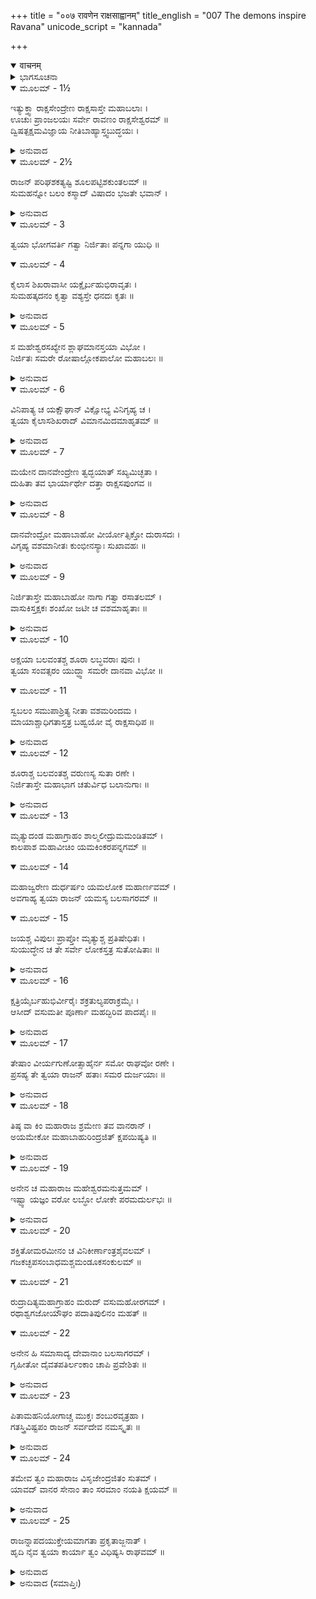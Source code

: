 +++
title = "००७ रावणेन राक्षसाह्वानम्"
title_english = "007 The demons inspire Ravana"
unicode_script = "kannada"

+++
<details open><summary>वाचनम्</summary>

<div class="audioEmbed"  caption="श्रीराम-हरिसीताराममूर्ति-घनपाठिभ्यां वचनम्" src="https://archive.org/download/Ramayana-recitation-Sriram-harisItArAmamUrti-Ghanapaati-v2/Kanda_6/Kanda_6_YK-007-The_demons_inspire_Ravana.mp3"></div>
</details>



<details><summary>ಭಾಗಸೂಚನಾ</summary>

ರಾಕ್ಷಸರು, ರಾವಣ ಮತ್ತು ಇಂದ್ರಜಿತುವಿನ ಬಲ ಪರಾಕ್ರಮವನ್ನು ವರ್ಣಿಸುತ್ತಾ ರಾಮನ ಮೇಲೆ ವಿಜಯ ಪಡೆಯಲು ರಾವಣನಿಗೆ ವಿಶ್ವಾಸ ನೀಡಿದುದು
</details>

<details open><summary>ಮೂಲಮ್ - 1½</summary>

ಇತ್ಯುಕ್ತ್ವಾ ರಾಕ್ಷಸೇಂದ್ರೇಣ ರಾಕ್ಷಸಾಸ್ತೇ ಮಹಾಬಲಾಃ ।  
ಊಚುಃ ಪ್ರಾಂಜಲಯಃ ಸರ್ವೇ ರಾವಣಂ ರಾಕ್ಷಸೇಶ್ವರಮ್ ॥  
ದ್ವಿಷತ್ಪಕ್ಷಮವಿಜ್ಞಾಯ ನೀತಿಬಾಹ್ಯಾಸ್ತ್ವಬುದ್ಧಯಃ ।
</details>

<details><summary>ಅನುವಾದ</summary>

ರಾಕ್ಷಸರಿಗೆ ನೀತಿಯ ಜ್ಞಾನವಿರಲಿಲ್ಲ ಮತ್ತು ಅವರಿಗೆ ಶತ್ರುಪಕ್ಷದ ಬಲಾಬಲವೂ ತಿಳಿದಿರಲಿಲ್ಲ. ಅವರು ಬಲಶಾಲಿ ಗಳಾಗಿದ್ದರೂ ನೀತಿಯ ದೃಷ್ಟಿಯಿಂದ ಮಹಾ ಮೂರ್ಖರಾಗಿದ್ದರು. ಇದರಿಂದ ರಾಕ್ಷಸರಾಜ ರಾವಣನು ಹಿಂದಿನಂತೆ ಕೇಳಿದಾಗ ಎಲ್ಲರೂ ಕೈಮುಗಿದುಕೊಂಡು ಅವನಲ್ಲಿ ಹೇಳಿದರು.॥1॥
</details>

<details open><summary>ಮೂಲಮ್ - 2½</summary>

ರಾಜನ್ ಪರಿಘಶಕತ್ಯಷ್ಟಿ ಶೂಲಪಟ್ಟಿಶಕುಂತಲಮ್ ॥  
ಸುಮಹನ್ನೋ ಬಲಂ ಕಸ್ಮಾದ್ ವಿಷಾದಂ ಭಜತೇ ಭವಾನ್ ।
</details>

<details><summary>ಅನುವಾದ</summary>

ಮಹಾರಾಜ! ನಮ್ಮ ಬಳಿ ಪರಿಘ, ಶಕ್ತಿ, ಯಷ್ಟಿ, ಶೂಲ, ಪಟ್ಟಿಶ, ಭಲ್ಲೆಗಳಿಂದ ಸುಸಜ್ಜಿತ ಬಹಳ ದೊಡ್ಡ ಸೈನ್ಯವಿದೆ; ಹೀಗಿರುವಾಗ ನೀವೇಕೆ ವಿಷಾದಪಡುತ್ತಿರುವಿರಿ.॥2॥
</details>

<details open><summary>ಮೂಲಮ್ - 3</summary>

ತ್ವಯಾ ಭೋಗವರ್ತಿ ಗತ್ವಾ ನಿರ್ಜಿತಾಃ ಪನ್ನಗಾ ಯುಧಿ ॥
</details>

<details open><summary>ಮೂಲಮ್ - 4</summary>

ಕೈಲಾಸ ಶಿಖರಾವಾಸೀ ಯಕ್ಷೈರ್ಬಹುಭಿರಾವೃತಃ ।  
ಸುಮಹತ್ಕದನಂ ಕೃತ್ವಾ ವಶ್ಯಸ್ತೇ ಧನದಃ ಕೃತಃ ॥
</details>

<details><summary>ಅನುವಾದ</summary>

ನೀವಾದರೋ ಭೋಗವತಿ ಪುರಿಗೆ ಹೋಗಿ ನಾಗಗಳನ್ನು ಯುದ್ಧದಲ್ಲಿ ಸೋಲಿಸಿರುವಿರಿ. ಅಸಂಖ್ಯ ಯಕ್ಷರಿಂದ ಸುತ್ತುವರಿದ ಕೈಲಾಸಶಿಖರದ ನಿವಾಸಿ ಕುಬೇರನನ್ನು ಯುದ್ಧದಲ್ಲಿ ಕಾದಾಡಿ ತನ್ನ ವಶಪಡಿಸಿಕೊಂಡಿರುವಿರಿ.॥3-4॥
</details>

<details open><summary>ಮೂಲಮ್ - 5</summary>

ಸ ಮಹೇಶ್ವರಸಖ್ಯೇನ ಶ್ಲಾಘಮಾನಸ್ತಯಾ ವಿಭೋ ।  
ನಿರ್ಜಿತಃ ಸಮರೇ ರೋಷಾಲ್ಲೋಕಪಾಲೋ ಮಹಾಬಲಃ ॥
</details>

<details><summary>ಅನುವಾದ</summary>

ಪ್ರಭೋ! ಮಹಾಬಲಿ ಲೋಕಪಾಲ ಕುಬೇರನು ಮಹಾದೇವನೊಂದಿಗೆ ಮಿತ್ರತೆ ಇದ್ದುದರಿಂದ ನಿಮ್ಮೊಂದಿಗೆ ಭಾರೀ ಸ್ಪರ್ಧಿಸುತ್ತಿದ್ದನು; ಆದರೆ ನೀವು ಸಮರಾಂಗಣದಲ್ಲಿ ಅವನನ್ನು ರೋಷದಿಂದ ಸೋಲಿಸಿದಿರಿ.॥5॥
</details>

<details open><summary>ಮೂಲಮ್ - 6</summary>

ವಿನಿಪಾತ್ಯ ಚ ಯಕ್ಷೌಘಾನ್ ವಿಕ್ಷೋಭ್ಯ ವಿನಿಗೃಹ್ಯ ಚ ।  
ತ್ವಯಾ ಕೈಲಾಸಶಿಖರಾದ್  ವಿಮಾನಮಿದಮಾಹೃತಮ್ ॥
</details>

<details><summary>ಅನುವಾದ</summary>

ಯಕ್ಷರ ಸೈನ್ಯವನ್ನು ವಿಚಲಿತಗೊಳಿಸಿ ಸೆರೆಹಿಡಿದು ಎಷ್ಟೋ ಯಕ್ಷರನ್ನು ಧರಾಶಾಯಿಯಾಗಿಸಿ, ಕೈಲಾಸ ಶಿಖರದಿಂದ ನೀವು ಅವನ ವಿಮಾನವನ್ನು ಕಸಿದುಕೊಂಡಿರುವಿರಿ.॥6॥
</details>

<details open><summary>ಮೂಲಮ್ - 7</summary>

ಮಯೇನ ದಾನವೇಂದ್ರೇಣ ತ್ವದ್ಭಯಾತ್  ಸಖ್ಯಮಿಚ್ಛತಾ ।  
ದುಹಿತಾ ತವ ಭಾರ್ಯಾರ್ಥೇ ದತ್ತಾ  ರಾಕ್ಷಸಪುಂಗವ ॥
</details>

<details><summary>ಅನುವಾದ</summary>

ರಾಕ್ಷಸ ಶಿರೋಮಣಿಯೇ! ದಾನವರಾಜ ಮಯನು ನಿಮಗೆ ಹೆದರಿಯೇ ನಿಮ್ಮೊಂದಿಗೆ ಮಿತ್ರತೆಯನ್ನು ಮಾಡಿಕೊಂಡು ತನ್ನ ಪುತ್ರಿಯನ್ನು ನಿಮ್ಮ ಧರ್ಮಪತ್ನಿಯಾಗಿ ಅರ್ಪಿಸಿದನು.॥7॥
</details>

<details open><summary>ಮೂಲಮ್ - 8</summary>

ದಾನವೇಂದ್ರೋ ಮಹಾಬಾಹೋ ವೀರ್ಯೋತ್ಸಿಕ್ತೋ ದುರಾಸದಃ ।  
ವಿಗೃಹ್ಯ ವಶಮಾನೀತಃ  ಕುಂಭೀನಸ್ಯಾಃ ಸುಖಾವಹಃ ॥
</details>

<details><summary>ಅನುವಾದ</summary>

ಮಹಾಬಾಹೋ! ನಿಮ್ಮ ತಂಗಿ ಕುಂಭೀನಸಿಗೆ ಸುಖ ಕೊಡುವ ಆಕೆಯ ಪತಿಯು, ತನ್ನ ಪರಾಕ್ರಮದ ಗರ್ವವುಳ್ಳ ದುರ್ಜಯ ದಾನವರಾಜ ಮಧುವನ್ನು ನೀವು ಯುದ್ಧದಲ್ಲಿ ವಶಪಡಿಸಿಕೊಂಡಿರುವಿರಿ.॥8॥
</details>

<details open><summary>ಮೂಲಮ್ - 9</summary>

ನಿರ್ಜಿತಾಸ್ತೇ ಮಹಾಬಾಹೋ ನಾಗಾ ಗತ್ವಾ ರಸಾತಲಮ್ ।  
ವಾಸುಕಿಸ್ತಕ್ಷಕಃ ಶಂಖೋ ಜಟೀ ಚ ವಶಮಾಹೃತಾಃ ॥
</details>

<details><summary>ಅನುವಾದ</summary>

ವಿಶಾಲಬಾಹುವಿರಾ! ನೀವು ರಸಾತಲಕ್ಕೆ ಆಕ್ರಮಣಮಾಡಿ ವಾಸುಕಿ, ತಕ್ಷಕ, ಶಂಖ ಮತ್ತು ಜಟೀ ಮೊದಲಾದ ನಾಗಗಳನ್ನು ಯುದ್ಧದಲ್ಲಿ ಗೆದ್ದು, ಅವರನ್ನು ನಿಮಗೆ ಅಧೀನವಾಗಿಸಿಕೊಂಡಿರಿ.॥9॥
</details>

<details open><summary>ಮೂಲಮ್ - 10</summary>

ಅಕ್ಷಯಾ ಬಲವಂತಶ್ಚ ಶೂರಾ ಲಬ್ಧವರಾಃ ಪುನಃ ।  
ತ್ವಯಾ ಸಂವತ್ಸರಂ ಯುದ್ಧ್ವಾ ಸಮರೇ ದಾನವಾ ವಿಭೋ ॥
</details>

<details open><summary>ಮೂಲಮ್ - 11</summary>

ಸ್ವಬಲಂ ಸಮುಪಾಶ್ರಿತ್ಯ ನೀತಾ ವಶಮರಿಂದಮ ।  
ಮಾಯಾಶ್ಚಾಧಿಗತಾಸ್ತತ್ರ ಬಹ್ವಯೋ ವೈ ರಾಕ್ಷಸಾಧಿಪ ॥
</details>

<details><summary>ಅನುವಾದ</summary>

ಪ್ರಭೋ! ಶತ್ರುದಮನ ರಾಕ್ಷಸರಾಜಾ! ದಾನವರು ಬಹಳ ಬಲಿಷ್ಠರಾಗಿದ್ದು, ಯಾರಿಂದಲೂ ಸೋಲದಿರುವ ಶೂರವೀರರಾಗಿದ್ದು, ವರ ಪಡೆದು ಅದ್ಭುತ ಶಕ್ತಿಸಂಪನ್ನರಾಗಿದ್ದರು, ಆದರೆ ನೀವು ರಣರಂಗದಲ್ಲಿ ಒಂದು ವರ್ಷದ ತನಕ ಯುದ್ಧಮಾಡಿ ತನ್ನ ಬಲದ ಭರವಸೆಯಿಂದ ಅವರೆಲ್ಲರನ್ನು ತಮ್ಮ ಅಧೀನವಾಗಿಸಿಕೊಂಡಿರಿ ಮತ್ತು ಅವರಿಂದ ಅನೇಕ ಮಾಯೆಗಳನ್ನು ಪಡೆದುಕೊಂಡಿರಿ.॥10-11॥
</details>

<details open><summary>ಮೂಲಮ್ - 12</summary>

ಶೂರಾಶ್ಚ ಬಲವಂತಶ್ಚ ವರುಣಸ್ಯ ಸುತಾ ರಣೇ ।  
ನಿರ್ಜಿತಾಸ್ತೇ ಮಹಾಭಾಗ ಚತುರ್ವಿಧ ಬಲಾನುಗಾಃ ॥
</details>

<details><summary>ಅನುವಾದ</summary>

ಮಹಾಭಾಗ! ನೀವು ವರುಣನ ಶೂರವೀರ, ಬಲಿಷ್ಠ ಪುತ್ರರನ್ನು ಅವರ ಚತುರಂಗ ಸೈನ್ಯಸಹಿತ ಯುದ್ಧದಲ್ಲಿ ಸೋಲಿಸಿ ಬಿಟ್ಟಿದ್ದೀರಿ.॥12॥
</details>

<details open><summary>ಮೂಲಮ್ - 13</summary>

ಮೃತ್ಯುದಂಡ ಮಹಾಗ್ರಾಹಂ ಶಾಲ್ಮಲೀದ್ರುಮಮಂಡಿತಮ್ ।  
ಕಾಲಪಾಶ ಮಹಾವೀಚಿಂ ಯಮಕಿಂಕರಪನ್ನಗಮ್ ॥
</details>

<details open><summary>ಮೂಲಮ್ - 14</summary>

ಮಹಾಜ್ವರೇಣ ದುರ್ಧರ್ಷಂ ಯಮಲೋಕ ಮಹಾರ್ಣವಮ್ ।  
ಅವಗಾಹ್ಯ ತ್ವಯಾ ರಾಜನ್ ಯಮಸ್ಯ ಬಲಸಾಗರಮ್ ॥
</details>

<details open><summary>ಮೂಲಮ್ - 15</summary>

ಜಯಶ್ಚ ವಿಪುಲಃ ಪ್ರಾಪ್ತೋ ಮೃತ್ಯುಶ್ಚ  ಪ್ರತಿಷೇಧಿತಃ ।  
ಸುಯುದ್ಧೇನ ಚ ತೇ ಸರ್ವೇ ಲೋಕಸ್ತತ್ರ ಸುತೋಷಿತಾಃ ॥
</details>

<details><summary>ಅನುವಾದ</summary>

ರಾಜನೇ! ಮೃತ್ಯುದಂಡವೇ ಮಹಾ ಮೊಸಳೆಗಳಂತಿರುವ, ಯಮ-ಯಾತನಾ ಸಂಬಂಧೀ ಶಾಲ್ಮಲೀ ಮೊದಲಾದ ವೃಕ್ಷಗಳಿಂದ ಕೂಡಿದ ಕಾಲಪಾಶರೂಪೀ ಉತ್ತಾಲ ತರಂಗಗಳಿಂದ ಹೆಚ್ಚು ಶೋಭಿಸುವ, ಯಮ ದೂತರೂಪೀ ಸರ್ಪಗಳು ವಾಸವಾಗಿರುವ, ಮಹಾ ನೆರೆಯಿಂದಾಗಿ ದುರ್ಜಯವಾದ ಆ ಯಮಲೋಕರೂಪೀ ಮಹಾಸಾಗರದಲ್ಲಿ ಪ್ರವೇಶಿಸಿ ನೀವು ಯಮರಾಜನ ಸಾಗರದಂತಹ ಸೈನ್ಯವನ್ನು ನಾಶಮಾಡಿ ಮೃತ್ಯುವನ್ನು ತಡೆದು ಮಹಾವಿಜಯವನ್ನು ಪಡೆದಿರಿ. ಇಷ್ಟೇ ಅಲ್ಲ ಯುದ್ಧದ ಉತ್ತಮ ಕಲೆಯಿಂದ ನೀವು ಅಲ್ಲಿಯ ಎಲ್ಲರನ್ನು ಪೂರ್ಣ ಸಂತುಷ್ಟಗೊಳಿಸಿದಿರಿ.॥13-15॥
</details>

<details open><summary>ಮೂಲಮ್ - 16</summary>

ಕ್ಷತ್ರಿಯೈರ್ಬಹುಭಿರ್ವೀರೈಃ  ಶಕ್ರತುಲ್ಯಪರಾಕ್ರಮೈಃ ।  
ಆಸೀದ್ ವಸುಮತೀ ಪೂರ್ಣಾ ಮಹದ್ಭಿರಿವ ಪಾದಪೈಃ ॥
</details>

<details><summary>ಅನುವಾದ</summary>

ಮೊದಲು ಈ ಪೃಥಿವಿಯು ವಿಶಾಲವೃಕ್ಷಗಳಂತೆ ಇಂದ್ರತುಲ್ಯ ಪರಾಕ್ರಮಿ ಅನೇಕ ಕ್ಷತ್ರಿಯವೀರರಿಂದ ತುಂಬಿ ಹೋಗಿತ್ತು.॥16॥
</details>

<details open><summary>ಮೂಲಮ್ - 17</summary>

ತೇಷಾಂ ವೀರ್ಯಗುಣೋತ್ಸಾಹೈರ್ನ ಸಮೋ ರಾಘವೋ ರಣೇ ।  
ಪ್ರಸಹ್ಯ ತೇ ತ್ವಯಾ ರಾಜನ್ ಹತಾಃ ಸಮರ ದುರ್ಜಯಾಃ ॥
</details>

<details><summary>ಅನುವಾದ</summary>

ಆ ವೀರರ ಪರಾಕ್ರಮ, ಗುಣ ಮತ್ತು ಉತ್ಸಾಹದ ದೃಷ್ಟಿಯಿಂದ ರಾಮನು ರಣರಂಗದಲ್ಲಿ ಅವರಿಗೆ ಸಮಾನ ಎಂದಿಗೂ ಆಗಲಾರನು. ರಾಜನೇ! ನೀವು ಆ ಸಮರದುರ್ಜಯ ವೀರರನ್ನು ಬಲಪೂರ್ವಕ ಕೊಂದುಹಾಕಿದಾಗ ರಾಮನನ್ನು ಗೆಲ್ಲುವುದು ನಿಮಗೆ ಯಾವ ದೊಡ್ಡ ಮಾತು.॥17॥
</details>

<details open><summary>ಮೂಲಮ್ - 18</summary>

ತಿಷ್ಠ ವಾ ಕಿಂ ಮಹಾರಾಜ ಶ್ರಮೇಣ ತವ ವಾನರಾನ್ ।  
ಅಯಮೇಕೋ ಮಹಾಬಾಹುರಿಂದ್ರಜಿತ್ ಕ್ಷಪಯಿಷ್ಯತಿ ॥
</details>

<details><summary>ಅನುವಾದ</summary>

ಮಹಾರಾಜ! ಇಲ್ಲದಿದ್ದರೆ ನೀವು ಸುಮ್ಮನೆ ಇಲ್ಲೇ ಕುಳಿತುಕೊಂಡಿರಿ. ನೀವು ಯಾವುದೇ ಪರಿಶ್ರಮ ಮಾಡಬೇಡಿ. ಈ ಮಹಾಬಾಹು ಇಂದ್ರಜಿತನು ಒಬ್ಬಂಟಿಗನಾಗಿಯೇ ಎಲ್ಲ ವಾನರರನ್ನು ಸಂಹರಿಸುವನು.॥18॥
</details>

<details open><summary>ಮೂಲಮ್ - 19</summary>

ಅನೇನ ಚ ಮಹಾರಾಜ ಮಹೇಶ್ವರಮನುತ್ತಮಮ್ ।  
ಇಷ್ಟ್ವಾ ಯಜ್ಞಂ ವರೋ ಲಬ್ಧೋ ಲೋಕೇ ಪರಮದುರ್ಲಭಃ ॥
</details>

<details><summary>ಅನುವಾದ</summary>

ರಾಜನೇ! ಇವನು ಪರಮೋತ್ತಮ ಮಾಹೇಶ್ವರ ಯಜ್ಞಾನುಷ್ಠಾನ ಮಾಡಿ ಜಗತ್ತಿನಲ್ಲಿ ಬೇರೆಯವರಿಗೆ ಅತ್ಯಂತ ದುರ್ಲಭವಾದ ವರವನ್ನು ಪಡೆದುಕೊಂಡಿರುವನು.॥19॥
</details>

<details open><summary>ಮೂಲಮ್ - 20</summary>

ಶಕ್ತಿತೋಮರಮೀನಂ ಚ ವಿನಿಕೀರ್ಣಾಂತ್ರಶೈವಲಮ್ ।  
ಗಜಕಚ್ಛಪಸಂಬಾಧಮಶ್ಚಮಂಡೂಕಸಂಕುಲಮ್ ॥
</details>

<details open><summary>ಮೂಲಮ್ - 21</summary>

ರುದ್ರಾದಿತ್ಯಮಹಾಗ್ರಾಹಂ ಮರುದ್ ವಸುಮಹೋರಗಮ್ ।  
ರಥಾಶ್ವಗಜೋಯೌಘಂ ಪದಾತಿಪುಲಿನಂ ಮಹತ್ ॥
</details>

<details open><summary>ಮೂಲಮ್ - 22</summary>

ಅನೇನ ಹಿ ಸಮಾಸಾದ್ಯ ದೇವಾನಾಂ  ಬಲಸಾಗರಮ್ ।  
ಗೃಹೀತೋ ದೈವತಪತಿರ್ಲಂಕಾಂ ಚಾಪಿ ಪ್ರವೇಶಿತಃ ॥
</details>

<details><summary>ಅನುವಾದ</summary>

ಸಮುದ್ರದಂತೆ ಇದ್ದ ದೇವತೆಗಳ ಸೈನ್ಯದಲ್ಲಿ ಶಕ್ತಿ ಮತ್ತು ತೋಮರಗಳೇ ಅದರ ಮೀನುಗಳಾಗಿದ್ದವು. ಕಿತ್ತು ಎಸೆದ ಕರುಳುಗಳೇ ಪಾಚಿಯಾಗಿತ್ತು, ಆನೆಗಳೇ ಆ ಸೈನ್ಯಸಾಗರದ ಆಮೆಗಳಾಗಿದ್ದವು. ಕುದುರೆಗಳೇ ಕಪ್ಪೆಗಳಂತೆ ಅದರಲ್ಲಿ ಎಲ್ಲೆಡೆ ವ್ಯಾಪ್ತವಾಗಿದ್ದವು. ರುದ್ರಗಣ ಮತ್ತು ಆದಿತ್ಯಗಣರು ಆ ಸೈನ್ಯರೂಪೀ ಸಮುದ್ರದ ದೊಡ್ಡ ದೊಡ್ಡ ಮೊಸಳೆಗಳಾಗಿದ್ದವು. ಮರುದ್ಗಣ ಹಾಗೂ ವಸುಗಣರು ಅಲ್ಲಿಯ ವಿಶಾಲ ನಾಗಗಳಾಗಿದ್ದವು. ರಥಗಳು, ಆನೆ-ಕುದುರೆಗಳು ಜಲರಾಶಿಯಂತೆ ಇತ್ತು. ಕಾಲಾಳುಗಳು ಅದರ ವಿಶಾಲ ದಡಗಳಾಗಿದ್ದವು. ಆದರೆ ಈ ಇಂದ್ರಜಿತನು ದೇವತೆಗಳ ಆ ಸೈನ್ಯ ಸಮುದ್ರದಲ್ಲಿ ಹೊಕ್ಕು ದೇವೇಂದ್ರನನ್ನು ಸೆರೆಹಿಡಿದು ಲಂಕೆಗೆ ತಂದು ಬಂಧಿಸಿಟ್ಟಿದ್ದನು.॥20-22॥
</details>

<details open><summary>ಮೂಲಮ್ - 23</summary>

ಪಿತಾಮಹನಿಯೋಗಾಚ್ಚ ಮುಕ್ತಃ ಶಂಬುರವೃತ್ರಹಾ ।  
ಗತಸ್ತ್ರಿವಿಷ್ಟಪಂ ರಾಜನ್ ಸರ್ವದೇವ ನಮಸ್ಕೃತಃ ॥
</details>

<details><summary>ಅನುವಾದ</summary>

ರಾಜನೇ! ಮತ್ತೆ ಬ್ರಹ್ಮದೇವರು ಹೇಳಿದ್ದರಿಂದ ಇವನು ಶಂಬರ ಮತ್ತು ವೃತ್ರಾಸುರರನ್ನು ಕೊಂದ ಸರ್ವದೇವ ವಂದಿತ ಇಂದ್ರನನ್ನು ಮುಕ್ತಗೊಳಿಸಿದನು. ಆಗ ಅವನು ಸ್ವರ್ಗಲೋಕಕ್ಕೆ ಹೊರಟುಹೋದನು.॥23॥
</details>

<details open><summary>ಮೂಲಮ್ - 24</summary>

ತಮೇವ ತ್ವಂ ಮಹಾರಾಜ ವಿಸೃಜೇಂದ್ರಜಿತಂ ಸುತಮ್ ।  
ಯಾವದ್ ವಾನರ ಸೇನಾಂ ತಾಂ ಸರಮಾಂ ನಯತಿ ಕ್ಷಯಮ್ ॥
</details>

<details><summary>ಅನುವಾದ</summary>

ಆದ್ದರಿಂದ ಮಹಾರಾಜಾ ! ಈ ಕಾರ್ಯಕ್ಕಾಗಿ  ನೀವು ರಾಜಕುಮಾರ ಇಂದ್ರಜಿತುವನ್ನೇ ಕಳಿಸಿರಿ. ಇವನು ಈ ರಾಮನ ಸಹಿತ ವಾನರ ಸೈನ್ಯವು ಇಲ್ಲಿಗೆ ಬರುವ ಮೊದಲೇ ಸಂಹಾರ ಮಾಡಿಬಿಡುವನು.॥24॥
</details>

<details open><summary>ಮೂಲಮ್ - 25</summary>

ರಾಜನ್ನಾಪದಯುಕ್ತೇಯಮಾಗತಾ ಪ್ರಕೃತಾಜ್ಜನಾತ್ ।  
ಹೃದಿ ನೈವ ತ್ವಯಾ ಕಾರ್ಯಾ ತ್ವಂ ವಿಧಿಷ್ಯಸಿ ರಾಘವಮ್ ॥
</details>

<details><summary>ಅನುವಾದ</summary>

ರಾಜನೇ! ಸಾಧಾರಣ ನರ ಮತ್ತು ವಾನರರಿಂದ ಪ್ರಾಪ್ತವಾದ ಈ ಆಪತ್ತಿನ ವಿಷಯದಲ್ಲಿ ಚಿಂತಿಸುವುದು ನಿಮಗೆ ಉಚಿತವಲ್ಲ. ನೀವು ಇದಕ್ಕೆ ಮನಸ್ಸಿನಲ್ಲಿ ಸ್ಥಾನವನ್ನೇ ಕೊಡಬೇಡಿ. ನೀವು ಖಂಡಿತವಾಗಿ ರಾಮನನ್ನು ವಧಿಸಿಬಿಡುವಿರಿ.॥25॥
</details>

<details><summary>ಅನುವಾದ (ಸಮಾಪ್ತಿಃ)</summary>

ಶ್ರೀವಾಲ್ಮೀಕಿ ವಿರಚಿತ ಆರ್ಷರಾಮಾಯಣ ಆದಿಕಾವ್ಯದ ಯುದ್ಧಕಾಂಡದಲ್ಲಿ ಏಳನೆಯ ಸರ್ಗ ಪೂರ್ಣವಾಯಿತು.॥7॥
</details>
